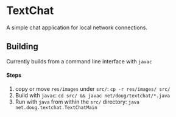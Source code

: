 # TextChat
A simple chat application for local network connections.

## Building
Currently builds from a command line interface with `javac`
#### Steps
1. copy or move `res/images` under `src/`: `cp -r res/images/ src/`
2. Build with `javac`: `cd src/ && javac net/doug/textchat/*.java`
3. Run with `java` from within the `src/` directory: `java net.doug.textchat.TextChatMain`
